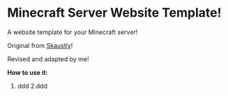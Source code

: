 # Minecraft Server Website Template!
A website template for your Minecraft server!

Original from [Skaustly](https:///www.spigotmc.org/resources/mineweb-ger-de-minecraft-website-free.45084/)!

Revised and adapted by me!

**How to use it:**

1. ddd
2.ddd
